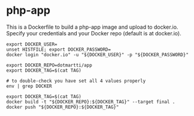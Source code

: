 # php-app
This is a Dockerfile to build a php-app image and upload to docker.io.
Specify your credentials and your Docker repo (default is at docker.io).

```
export DOCKER_USER=
unset HISTFILE; export DOCKER_PASSWORD=
docker login "docker.io" -u "${DOCKER_USER}" -p "${DOCKER_PASSWORD}"

export DOCKER_REPO=dotmartti/app
export DOCKER_TAG=$(cat TAG)

# to double-check you have set all 4 values properly
env | grep DOCKER

export DOCKER_TAG=$(cat TAG)
docker build -t "${DOCKER_REPO}:${DOCKER_TAG}" --target final .
docker push "${DOCKER_REPO}:${DOCKER_TAG}"
```
